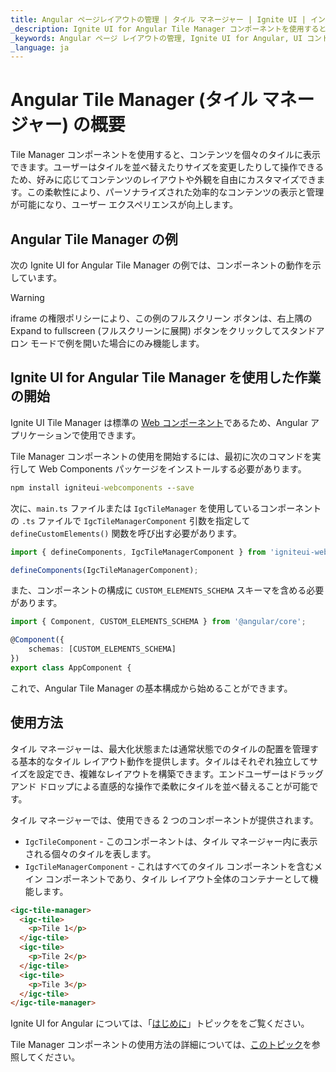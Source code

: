 ```yaml
---
title: Angular ページレイアウトの管理 | タイル マネージャー | Ignite UI | インフラジスティックス
_description: Ignite UI for Angular Tile Manager コンポーネントを使用すると、コンテンツを個々のタイルに表示できます。
_keywords: Angular ページ レイアウトの管理, Ignite UI for Angular, UI コントロール, Angular ウィジェット, Web ウィジェット, UI ウィジェット, Angular, ネイティブ Angular コンポーネント スイート, ネイティブ Angular コントロール, ネイティブ Angular コンポーネント ライブラリ, ネイティブ Angular コンポーネント, Angular タイル マネージャー, インフラジスティックス, タイル, Angular タイル マネージャー コンポーネント, Angular タイル マネージャー コントロール
_language: ja
---
```

# Angular Tile Manager (タイル マネージャー) の概要

Tile Manager コンポーネントを使用すると、コンテンツを個々のタイルに表示できます。ユーザーはタイルを並べ替えたりサイズを変更したりして操作できるため、好みに応じてコンテンツのレイアウトや外観を自由にカスタマイズできます。この柔軟性により、パーソナライズされた効率的なコンテンツの表示と管理が可能になり、ユーザー エクスペリエンスが向上します。

## Angular Tile Manager の例

次の Ignite UI for Angular Tile Manager の例では、コンポーネントの動作を示しています。 

<code-view style="height:752px"
           data-demos-base-url="{environment:demosBaseUrl}"
           iframe-src="{environment:demosBaseUrl}/layouts/tile-manager-sample" alt="Angular Tile Manager の例">
</code-view>
<div class="divider--half"></div>

> [!WARNING]
> iframe の権限ポリシーにより、この例のフルスクリーン ボタンは、右上隅の Expand to fullscreen (フルスクリーンに展開) ボタンをクリックしてスタンドアロン モードで例を開いた場合にのみ機能します。

## Ignite UI for Angular Tile Manager を使用した作業の開始

Ignite UI Tile Manager は標準の [Web コンポーネント](https://developer.mozilla.org/ja/docs/Web/Web_Components)であるため、Angular アプリケーションで使用できます。

Tile Manager コンポーネントの使用を開始するには、最初に次のコマンドを実行して Web Components パッケージをインストールする必要があります。

```cmd
npm install igniteui-webcomponents --save
```

次に、`main.ts` ファイルまたは `IgcTileManager` を使用しているコンポーネントの `.ts` ファイルで `IgcTileManagerComponent` 引数を指定して `defineCustomElements()` 関数を呼び出す必要があります。

```ts
import { defineComponents, IgcTileManagerComponent } from 'igniteui-webcomponents';

defineComponents(IgcTileManagerComponent);
```
また、コンポーネントの構成に `CUSTOM_ELEMENTS_SCHEMA` スキーマを含める必要があります。

```typescript
import { Component, CUSTOM_ELEMENTS_SCHEMA } from '@angular/core';

@Component({
    schemas: [CUSTOM_ELEMENTS_SCHEMA]
})
export class AppComponent {
```

これで、Angular Tile Manager の基本構成から始めることができます。

## 使用方法

タイル マネージャーは、最大化状態または通常状態でのタイルの配置を管理する基本的なタイル レイアウト動作を提供します。タイルはそれぞれ独立してサイズを設定でき、複雑なレイアウトを構築できます。エンドユーザーはドラッグ アンド ドロップによる直感的な操作で柔軟にタイルを並べ替えることが可能です。 

タイル マネージャーでは、使用できる 2 つのコンポーネントが提供されます。
- `IgcTileComponent` - このコンポーネントは、タイル マネージャー内に表示される個々のタイルを表します。
- `IgcTileManagerComponent` - これはすべてのタイル コンポーネントを含むメイン コンポーネントであり、タイル レイアウト全体のコンテナーとして機能します。

```html
<igc-tile-manager>
  <igc-tile>
    <p>Tile 1</p>
  </igc-tile>
  <igc-tile>
    <p>Tile 2</p>
  </igc-tile>
  <igc-tile>
    <p>Tile 3</p>
  </igc-tile>
</igc-tile-manager>
```

Ignite UI for Angular については、「[はじめに](general/getting-started.md)」トピックををご覧ください。

Tile Manager コンポーネントの使用方法の詳細については、[このトピック]({environment:infragisticsBaseUrl}/products/ignite-ui-web-components/web-components/components/layouts/tile-manager.html)を参照してください。
